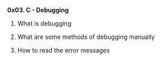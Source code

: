 **0x03. C - Debugging**

1. What is debugging

2. What are some methods of debugging manually

3. How to read the error messages

